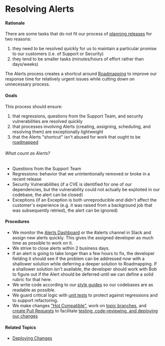 # Resolving Alerts


#### Rationale

There are some tasks that do not fit our process of [planning releases](planning_releases.md) for two reasons:
  1. they need to be resolved quickly for us to maintain a particular promise to our customers (i.e. of Support or Security)
  2. they tend to be smaller tasks (minutes/hours of effort rather than days/weeks)

The Alerts process creates a shortcut around [Roadmapping](planning_releases/roadmapping.md) to improve our response time for relatively urgent issues while cutting down on unnecessary process.


#### Goals

This process should ensure:
  1. that regressions, questions from the Support Team, and security vulnerabilities are resolved quickly
  2. that processes involving Alerts (creating, assigning, scheduling, and resolving them) are exceptionally lightweight
  3. that the Alerts "shortcut" isn't abused for work that ought to be [roadmapped](planning_releases.md)


###### What count as Alerts?

 - Questions from the Support Team
 - Regressions: behavior that we unintentionally removed or broke in a recent release
 - Security Vulnerabilities (if a CVE is identified for one of our dependencies, but the vulnerability could not actually be exploited in our codebase, the alert can be closed)
 - Exceptions (if an Exception is both unreproducible _and_ didn't affect the customer's experience (e.g. it was raised from a background job that was subsequently retried), the alert can be ignored)


#### Procedures

 - We monitor the [Alerts Dashboard](http://houst.in/alerts/dashboard) or the #alerts channel in Slack and assign new alerts quickly. This gives the assigned developer as much time as possible to work on it.
 - We strive to close alerts within 2 business days.
 - If an alert is going to take longer than a few hours to fix, the developer fielding it should see if the problem can be addressed _now_ with a shallower solution while deferring a deeper solution to Roadmapping. If a shallower solution isn't available, the developer should work with Bob to figure out if the Alert should be deferred until we can define a solid rubric for that here.
 - We write code according to our [style guides](https://github.com/cph/style-guides) so our codebases are as readable as possible.
 - We guard critical logic with [unit tests](developing_features/test_driven_development.md) to protect against regressions and to support refactoring.
 - We make changes ["Hot Compatible"](developing_features/hot_compatibility.md), work on [topic branches](developing_features/git_flow.md), and [create Pull Requests](developing_features/pull_requests.md) to facilitate [testing, code-reviewing, and deploying our changes](deploying_changes.md)


#### Related Topics

 - [Deploying Changes](deploying_changes.md)
